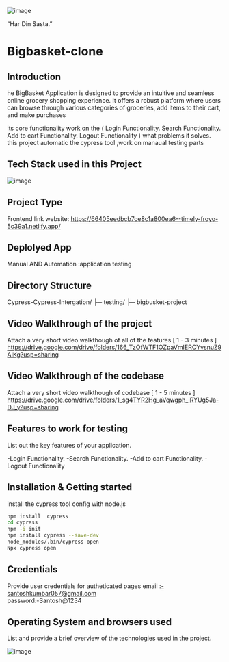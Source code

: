 ![image](https://github.com/santoshHkumbar/manual-project/assets/172264565/916e58ea-f278-47b9-8f51-173e560df6b9)

“Har Din Sasta.”

# Bigbasket-clone

## Introduction
he BigBasket Application is designed to provide an intuitive and seamless online grocery shopping experience. 
It offers a robust platform where users can browse through various categories of groceries, add items to their cart, and make purchases

its core functionality work on the (
Login Functionality.
Search Functionality.
Add to cart Functionality.
Logout Functionality
) 
what problems it solves.
this project automatic the cypress tool ,work on manaual testing parts

## Tech Stack used in this Project


![image](https://github.com/santoshHkumbar/manual-project/assets/172264565/3cec95c8-e8a8-4a3b-aee4-49b5cb864a21)


## Project Type
Frontend link website: https://66405eedbcb7ce8c1a800ea6--timely-froyo-5c39a1.netlify.app/


## Deplolyed App


Manual AND Automation :application testing

## Directory Structure
Cypress-Cypress-Intergation/ ├─ testing/ ├─ bigbusket-project

## Video Walkthrough of the project
Attach a very short video walkthough of all of the features [ 1 - 3 minutes ]
https://drive.google.com/drive/folders/166_TzOfWTF1OZpaVmIEROYvsnuZ9AIKg?usp=sharing

## Video Walkthrough of the codebase
Attach a very short video walkthough of codebase [ 1 - 5 minutes ]
https://drive.google.com/drive/folders/1_sg4TYR2Hg_aVqwgph_iRYUg5Ja-DJ_y?usp=sharing

## Features to work for testing
List out the key features of your application.

-Login Functionality.
-Search Functionality.
-Add to cart Functionality.
-Logout Functionality



## Installation & Getting started

install the cypress tool config with node.js 
```bash
npm install  cypress
cd cypress
npm -i init
npm install cypress --save-dev
node_modules/.bin/cypress open
Npx cypress open
```



## Credentials
Provide user credentials for autheticated pages
email :-santoshkumbar057@gmail.com                                  
password:-Santosh@1234


##  Operating System and browsers used
List and provide a brief overview of the technologies used in the project.

![image](https://github.com/santoshHkumbar/manual-project/assets/172264565/1d3409e6-4c6e-4afb-a8f9-c8e64a889778)

